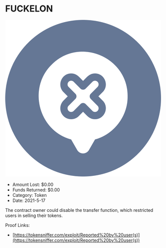# FUCKELON
![FUCKELON](/rektimages/FUCKELON.png)
- Amount Lost: $0.00
- Funds Returned: $0.00
- Category: Token
- Date: 2021-5-17

The contract owner could disable the transfer function, which restricted users in selling their tokens.


Proof Links:
- [https://tokensniffer.com/exploit/Reported%20by%20user(s)](https://tokensniffer.com/exploit/Reported%20by%20user(s))


